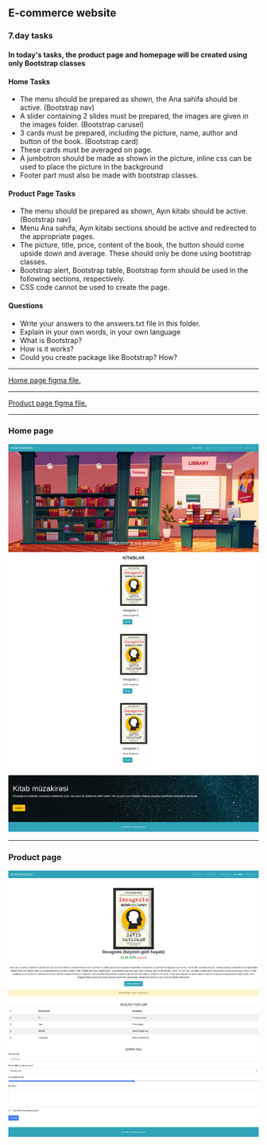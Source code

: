 ## E-commerce website

### 7.day tasks

#### In today's tasks, the product page and homepage will be created using only Bootstrap classes

#### Home Tasks
* The menu should be prepared as shown, the Ana səhifə should be active. (Bootstrap nav)
* A slider containing 2 slides must be prepared, the images are given in the images folder. (Bootstrap carusel)
* 3 cards must be prepared, including the picture, name, author and button of the book. (Bootstrap card)
* These cards must be averaged on page.
* A jumbotron should be made as shown in the picture, inline css can be used to place the picture in the background
* Footer part must also be made with bootstrap classes.

#### Product Page Tasks
* The menu should be prepared as shown, Ayın kitabı should be active. (Bootstrap nav)
* Menu Ana səhifə, Ayın kitabı sections should be active and redirected to the appropriate pages.
* The picture, title, price, content of the book, the button should come upside down and average. These should only be done using bootstrap classes.
* Bootstrap alert, Bootstrap table, Bootstrap form should be used in the following sections, respectively.
* CSS code cannot be used to create the page.

#### Questions
* Write your answers to the answers.txt file in this folder.
* Explain in your own words, in your own language
* What is Bootstrap?
* How is it works?
* Could you create package like Bootstrap? How?

<hr>
<a href="https://www.figma.com/file/pZOm7mijB58yylkX5b8uMF/Untitled?node-id=1%3A2">Home page figma file.</a>

<hr>
<a href="https://www.figma.com/file/kXMrJTaCTFECGAdZBqRSgZ/Untitled?node-id=1%3A2">Product page figma file.</a>

<hr>

### Home page
<img src="./day7_home.png" alt="">

<hr>

### Product page
<img src="./day7_product.png" alt="">
